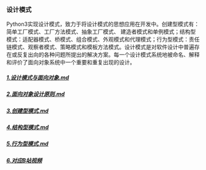 ### 设计模式
Python3实现设计模式，致力于将设计模式的思想应用在开发中。创建型模式有：简单工厂模式、工厂方法模式、抽象工厂模式、 建造者模式和单例模式；结构型模式：适配器模式、桥模式、组合模式、外观模式和代理模式；行为型模式：责任链模式、观察者模式、策略模式和模板方法模式。设计模式是对软件设计中普遍存在或反复出向的各种问题所提出的解决方案。每一个设计模式系统地被命名、解释和评价了面向对象系统中一个重要和重复出现的设计。

##### [1.设计模式与面向对象.md](https://github.com/ThanlonSmith/Design-Pattern/blob/master/1.设计模式与面向对象.md)

##### [2.面向对象设计原则.md](https://github.com/ThanlonSmith/Design-Pattern/blob/master/2.面向对象设计原则.md)

##### [3.创建型模式.md](https://github.com/ThanlonSmith/Design-Pattern/blob/master/3.创建型模式.md)

##### [4.结构型模式.md](https://github.com/ThanlonSmith/Design-Pattern/blob/master/4.结构型模式.md)

##### [5.行为型模式.md](https://github.com/ThanlonSmith/Design-Pattern/blob/master/5.行为型模式.md)

##### [6.对应B站视频](https://www.bilibili.com/video/BV19541167cn/?spm_id_from=333.337.search-card.all.click&vd_source=f6028d67767f2407fd726d6dfcc837cc)
